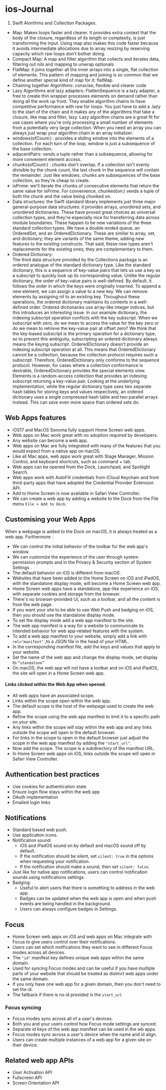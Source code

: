 # ios-Journal


1. Swift Alorithms and Collection Packages.
- Map: Makes loops faster and clearer. It provides extra context that the body of the closure, regardless of its length or complexity, is just transforming the input. Using map also makes this code faster because it avoids intermediate allocations due to array resizing by reserving capacity which raw loops don't bother doing.
- Compact Map: A map and filter algorithm that collects and iterates data, filtering out nils and mapping to unwrap optionals
- FlatMap: it joins together all the inner arrays into a single, flat collection of elements. This pattern of mapping and joining is so common that we define another special kind of map for it: flatMap. 
- Chaining together Algorithms: conscise, flexible and clearer code
- Lazy Algorithms and lazy adapters: FlattenSequence is a lazy adapter, a free to create thin wrapper processes elements on demand rather than doing all the work up front. They enable algorithm chains to have competitive performance with raw for loops. You just have to add a .lazy to the start of the chain and it makes any of the algorithms that take a closure, like map and filter, lazy. Lazy algorithm chains are a great fit for use cases where you're only processing a small number of elements from a potentially very large collection. When you need an array you can always just wrap your algorithm chain in an array initializer. 
- windows(ofCount:) : provides a sliding window into the elements of a collection. For each turn of the loop, window is just a subsequence of the base collection.
- adjacentPairs: vends a tuple rather than a subsequence, allowing for more convenient element access. 
- chunks(ofCount:) : chunks don't overlap. If a collection isn't evenly divisible by the chunk count, the last chunk in the sequence will contain the remainder. Just like windows, chunks are subsequences of the base collection, so they're cheap to create.
- isPrime: we'll iterate the chunks of consecutive elements that return the same value for isPrime. For convenience, chunked(on:) vends a tuple of both the chunk and the value being chunked on. 
- Data structures: the Swift standard library implements just three major general-purpose data structures: it provides arrays, unordered sets, and unordered dictionaries. These have proved great choices as universal collection types, and they're especially nice for transferring data across module boundaries. These happen to be new variations of the three standard collection types. We have a double-ended queue, an OrderedSet, and an OrderedDictionary. These are similar to array, set, and dictionary; they are variants of the same theme, adding new features to the existing constructs. That said, these new types aren't replacements for the existing ones; they are complementary to them. 
- Ordered Dictionary:  
The third data structure provided by the Collections package is an ordered analogue of the standard dictionary type. Like the standard dictionary, this is a sequence of key-value pairs that lets us use a key as a subscript to quickly look up its corresponding value. Unlike the regular dictionary, the order of key-value pairs is well-defined. By default, it follows the order in which the keys were originally inserted. To append a new element, we can assign a value to a new key. We can remove elements by assigning nil to an existing key. Throughout these operations, the ordered dictionary maintains its contents in a well-defined order.
Ordered dictionaries use array-like integer indices, but this introduces an interesting issue. In our example dictionary, the indexing subscript operation conflicts with the key subscript. When we subscript with zero, do we mean to access the value for the key zero or do we mean to retrieve the key-value pair at offset zero? We think that the key-based subscript is the primary operation for a dictionary type, so to prevent this ambiguity, subscripting an ordered dictionary always means the keying subscript. OrderedDictionary doesn't provide an indexing subscript operation at all. This means that OrderedDictionary cannot be a collection, because the collection protocol requires such a subscript. Therefore, OrderedDictionary only conforms to the sequence protocol. However, for cases where a collection conformance is desirable, OrderedDictionary provides the special elements view. Elements is a random-access collection that provides an indexing subscript returning a key-value pair. Looking at the underlying implementation, while the regular dictionary type uses two separate hash tables for storing keys and values respectively, an ordered dictionary uses a single compressed hash table and two parallel arrays instead. This can save even more space than ordered sets do.












## Web Apps features
- iOS17 and MacOS Sonoma fully support Home Screen web apps.
- Web apps on Mac work great with no adoption required by developers.
- Any website can become a web app. 
- Web apps on Mac are fully integrated with many of the features that you would expect from a native app on macOS.
- Like all Mac apps, web apps work great with Stage Manager, Mission Control, and keyboard shortcuts, such as command + tab.
- Web apps can be opened from the Dock, Launchpad, and Spotlight Search.
- Web apps work with AutoFill credentials from iCloud Keychain and from third-party apps that have adopted the Credential Provider Extension API.
- Add to Home Screen is now available in Safari View Controller.  
- We can create a web app by adding a website to the Dock from the File menu `File > Add to Dock`.


## Customising your Web Apps
When a webpage is added to the Dock on macOS, it is always treated as a web app. Furthermore : 
- We can control the initial behavior of the toolbar for the web app's window.
- We can customize the experience of the user through system permission prompts and in the Privacy & Security section of System Settings .
- The default behavior on iOS is different from macOS. 
- Websites that have been added to the Home Screen on iOS and iPadOS, with the standalone display mode, will become a Home Screen web app.
- Home Screen web apps have a standalone, app-like experience on iOS, with separate cookies and storage from the browser. 
- There's no browser-provided UI, such as a toolbar, and all the content is from the web page.
- If you want your site to be able to use Web Push and badging on iOS, then you should use the standalone display mode.
- To set the display mode add a web app manifest to the site. 
- The web app manifest is a way for a website to communicate its intended behavior for web app-related features with the system.
- To add a web app manifest to your website, simply add a link with `rel="manifest"` ,to a JSON file in the head of your HTML.
- In the corresponding manifest file, add the keys and values that apply to your website.
- Set the name of the web app and change the display mode, set display to `“standalone”`
- On macOS, the web app will not have a toolbar and on iOS and iPadOS, the site will open in a Home Screen web app.

#### Links clicked within the Web App when opened.
- All web apps have an associated scope. 
- Links within the scope open within the web app. 
- The default scope is the host of the webpage used to create the web app. 
- Refine the scope using the web app manifest to limit it to a specific path on your site.
- Any links within the scope will stay within the web app and any links outside the scope will open in the default browser. 
- For links in the scope to open in the default browser just adjust the scope in the web app manifest by adding the `"start_url"`. 
- Now add the scope. The scope is a subdirectory of the manifest URL.
- In Home Screen web apps on iOS, links outside the scope will open in Safari View Controller.


## Authentication best practices

- Use cookies for authentication state
- Ensure login flow stays within the web app
- OAuth implementation
- Emailed login links

## Notifications
- Standard based web push.
- Use application icons.
- Notification sound: 
  - iOS and iPadOS sound on by default and macOS sound off by default. 
  - If the notification should be silent, set `silent: true` in the options when requesting your notification. 
  - If the notification should make a sound, then set `silent: false`.
- Just like for native app notifications, users can control notification sounds using notifications settings
- Badging:
  - Useful to alert users that there is something to address in the web app.
  - Badges can be updated when the web app is open and when push events are being handled in the background. 
  - Users can always configure badges in Settings.


## Focus 
- Home Screen web apps on iOS and web apps on Mac integrate with Focus to give users control over their notifications.
- Users can set which notifications they want to see in different Focus modes across all devices. 
- The `"id"` manifest key defines unique web apps within the same domain.
- Used for syncing Focus modes and can be useful if you have multiple parts of your website that should be treated as distinct web apps under the same domain.
- If you only have one web app for a given domain, then you don't need to set the id.
- The fallback if there is no id provided is the `start_url`

### Focus syncing
- Focus modes sync across all of a user's devices.
- Both you and your users control how Focus mode settings are synced.
- Separate id keys of the web app manifest can be used in the wb apps.
- Focus modes sync across a user's device when the name and id align.
- Users can create multiple instances of a web app for a given site on their device.


## Related web app APIs
- User Activation API
- Fullscreen API
- Screen Orientation API








